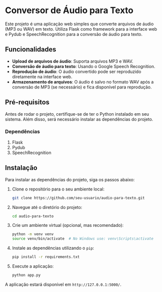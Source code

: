 # Conversor de Áudio para Texto

Este projeto é uma aplicação web simples que converte arquivos de áudio (MP3 ou WAV) em texto. Utiliza Flask como framework para a interface web e Pydub e SpeechRecognition para a conversão de áudio para texto.

## Funcionalidades

- **Upload de arquivos de áudio**: Suporta arquivos MP3 e WAV.
- **Conversão de áudio para texto**: Usando o Google Speech Recognition.
- **Reprodução de áudio**: O áudio convertido pode ser reproduzido diretamente na interface web.
- **Armazenamento de arquivos**: O áudio é salvo no formato WAV após a conversão de MP3 (se necessário) e fica disponível para reprodução.

## Pré-requisitos

Antes de rodar o projeto, certifique-se de ter o Python instalado em seu sistema. Além disso, será necessário instalar as dependências do projeto.

### Dependências

1. Flask
2. Pydub
3. SpeechRecognition


## Instalação

Para instalar as dependências do projeto, siga os passos abaixo:

1. Clone o repositório para o seu ambiente local:
    ```bash
    git clone https://github.com/seu-usuario/audio-para-texto.git
    ```

2. Navegue até o diretório do projeto:
    ```bash
    cd audio-para-texto
    ```

3. Crie um ambiente virtual (opcional, mas recomendado):
    ```bash
    python -m venv venv
    source venv/bin/activate  # No Windows use: venv\Scripts\activate
    ```

4. Instale as dependências utilizando o `pip`:
    ```bash
    pip install -r requirements.txt
    ```

5. Execute a aplicação:
    ```bash
    python app.py
    ```

A aplicação estará disponível em `http://127.0.0.1:5000/`.
